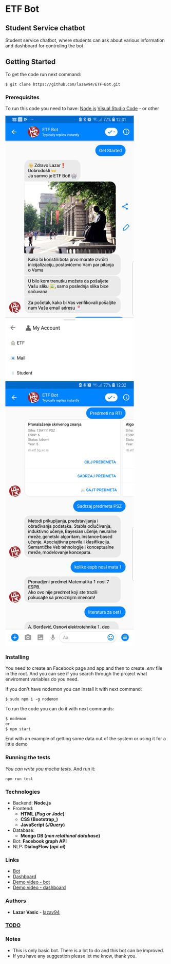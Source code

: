 # ETF Bot
## Student Service chatbot

Student service chatbot, where students can ask about various information and dashboard for controling the bot.

## Getting Started

To get the code run next command:
```
$ git clone https://github.com/lazav94/ETF-Bot.git
```


### Prerequisites

To run this code you need to have:
[Node.js](https://nodejs.org/en/download/)
[Visual Studio Code](https://code.visualstudio.com/) - or other

<img src="./server/public/images/demo1.jpg" width="400"/><img src="./server/public/images/demo2.jpg" width="400"/>

<!-- ![alt text](./server/public/images/demo1.jpg) ![alt text](./server/public/images/demo2.jpg) -->

### Installing

You need to create an Facebook page and app and then to create _.env_ file in the root.
And you can see if you search through the project what enviroment variables do you need.


If you don't have nodemon you can install it with next command:
```
$ sudo npm i -g nodemon
```
To run the code you can do it with next commands:
```
$ nodemon
or
$ npm start
```

End with an example of getting some data out of the system or using it for a little demo

### Running the tests

_You can write you mocha tests._ And run it:

```
npm run test
```

### Technologies
* Backend: **Node.js**
* Frontend:
  * **HTML (_Pug or Jade_)**
  * **CSS (Bootstrap_)**
  * **JavaScript (_JQuery_)**
* Database:
  * **Mongo DB (_non relational database_)**
* Bot: **Facebook graph API**
* NLP: **DialogFlow (_api.ai_)**


### Links
* [Bot](m.me/etfchatbo)
* [Dashboard](https://bot-etf.herokuapp.com)
* [Demo video - bot](https://www.useloom.com/share/935c22b2d6ab498d8602cbd9258a0e03)
* [Demo video - dashboard](https://www.useloom.com/share/5097c393a6cb48e1ad66499b74e4d1d9)


### Authors

* **Lazar Vasic** - [lazav94](https://github.com/lazav94)

### [TODO](https://github.com/lazav94/ETF-Bot/blob/master/TODO.todo)

### Notes
* This is only basic bot. There is a lot to do and this bot can be improved.
* If you have any suggestion please let me know, thank you.
